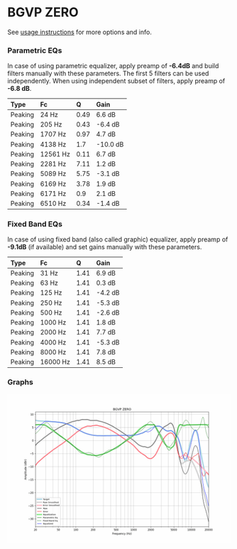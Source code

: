 # BGVP ZERO
See [usage instructions](https://github.com/jaakkopasanen/AutoEq#usage) for more options and info.

### Parametric EQs
In case of using parametric equalizer, apply preamp of **-6.4dB** and build filters manually
with these parameters. The first 5 filters can be used independently.
When using independent subset of filters, apply preamp of **-6.8 dB**.

| Type    | Fc       |    Q | Gain     |
|:--------|:---------|:-----|:---------|
| Peaking | 24 Hz    | 0.49 | 6.6 dB   |
| Peaking | 205 Hz   | 0.43 | -6.4 dB  |
| Peaking | 1707 Hz  | 0.97 | 4.7 dB   |
| Peaking | 4138 Hz  | 1.7  | -10.0 dB |
| Peaking | 12561 Hz | 0.11 | 6.7 dB   |
| Peaking | 2281 Hz  | 7.11 | 1.2 dB   |
| Peaking | 5089 Hz  | 5.75 | -3.1 dB  |
| Peaking | 6169 Hz  | 3.78 | 1.9 dB   |
| Peaking | 6171 Hz  | 0.9  | 2.1 dB   |
| Peaking | 6510 Hz  | 0.34 | -1.4 dB  |

### Fixed Band EQs
In case of using fixed band (also called graphic) equalizer, apply preamp of **-9.1dB**
(if available) and set gains manually with these parameters.

| Type    | Fc       |    Q | Gain    |
|:--------|:---------|:-----|:--------|
| Peaking | 31 Hz    | 1.41 | 6.9 dB  |
| Peaking | 63 Hz    | 1.41 | 0.3 dB  |
| Peaking | 125 Hz   | 1.41 | -4.2 dB |
| Peaking | 250 Hz   | 1.41 | -5.3 dB |
| Peaking | 500 Hz   | 1.41 | -2.6 dB |
| Peaking | 1000 Hz  | 1.41 | 1.8 dB  |
| Peaking | 2000 Hz  | 1.41 | 7.7 dB  |
| Peaking | 4000 Hz  | 1.41 | -5.3 dB |
| Peaking | 8000 Hz  | 1.41 | 7.8 dB  |
| Peaking | 16000 Hz | 1.41 | 8.5 dB  |

### Graphs
![](./BGVP%20ZERO.png)